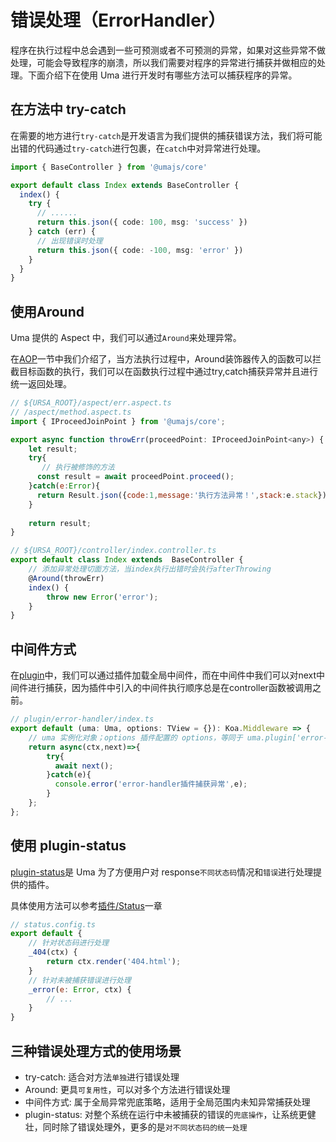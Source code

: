 # 错误处理（ErrorHandler）

程序在执行过程中总会遇到一些可预测或者不可预测的异常，如果对这些异常不做处理，可能会导致程序的崩溃，所以我们需要对程序的异常进行捕获并做相应的处理。下面介绍下在使用 Uma 进行开发时有哪些方法可以捕获程序的异常。

## 在方法中 try-catch

在需要的地方进行`try-catch`是开发语言为我们提供的捕获错误方法，我们将可能出错的代码通过`try-catch`进行包裹，在`catch`中对异常进行处理。

```ts
import { BaseController } from '@umajs/core'

export default class Index extends BaseController {
  index() {
    try {
      // ......
      return this.json({ code: 100, msg: 'success' })
    } catch (err) {
      // 出现错误时处理
      return this.json({ code: -100, msg: 'error' })
    }
  }
}
```

## 使用Around

Uma 提供的 Aspect 中，我们可以通过`Around`来处理异常。

在[AOP](./AOP.md#通知)一节中我们介绍了，当方法执行过程中，Around装饰器传入的函数可以拦截目标函数的执行，我们可以在函数执行过程中通过try,catch捕获异常并且进行统一返回处理。

```javascript
// ${URSA_ROOT}/aspect/err.aspect.ts
// /aspect/method.aspect.ts
import { IProceedJoinPoint } from '@umajs/core';

export async function throwErr(proceedPoint: IProceedJoinPoint<any>) {
    let result;
    try{
       // 执行被修饰的方法
      const result = await proceedPoint.proceed();
    }catch(e:Error){
      return Result.json({code:1,message:'执行方法异常！',stack:e.stack})
    }
   
    return result;
}

// ${URSA_ROOT}/controller/index.controller.ts
export default class Index extends  BaseController {
    // 添加异常处理切面方法，当index执行出错时会执行afterThrowing
    @Around(throwErr)
    index() {
        throw new Error('error');
    }
}
```

## 中间件方式

在[plugin](../development/Plugin.md#插件配置实例)中，我们可以通过插件加载全局中间件，而在中间件中我们可以对next中间件进行捕获，因为插件中引入的中间件执行顺序总是在controller函数被调用之前。

```ts
// plugin/error-handler/index.ts
export default (uma: Uma, options: TView = {}): Koa.Middleware => {
    // uma 实例化对象；options 插件配置的 options，等同于 uma.plugin['error-handler'].options
    return async(ctx,next)=>{
        try{
          await next();
        }catch(e){
          console.error('error-handler插件捕获异常',e);
        }
    };
};
```

## 使用 plugin-status

[plugin-status](../plugin/Status.md)是 Uma 为了方便用户对 response`不同状态码`情况和`错误`进行处理提供的插件。

具体使用方法可以参考[插件/Status](../plugin/Status.md)一章

```javascript
// status.config.ts
export default {
    // 针对状态码进行处理
    _404(ctx) {
        return ctx.render('404.html');
    }
    // 针对未被捕获错误进行处理
    _error(e: Error, ctx) {
        // ...
    }
}
```

## 三种错误处理方式的使用场景

- try-catch: 适合对方法`单独`进行错误处理
- Around: 更具`可复用性`，可以对多个方法进行错误处理
- 中间件方式: 属于全局异常兜底策略，适用于全局范围内未知异常捕获处理
- plugin-status: 对整个系统在运行中未被捕获的错误的`兜底操作`，让系统更健壮，同时除了错误处理外，更多的是`对不同状态码的统一处理`
